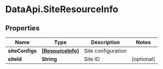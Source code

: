 # DataApi.SiteResourceInfo

## Properties

Name | Type | Description | Notes
------------ | ------------- | ------------- | -------------
**siteConfigs** | [**[ResourceInfo]**](ResourceInfo.md) | Site configuration | 
**siteId** | **String** | Site ID | [optional] 


